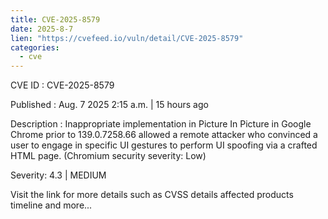 ```yaml
--- 
title: CVE-2025-8579
date: 2025-8-7
lien: "https://cvefeed.io/vuln/detail/CVE-2025-8579"
categories:
  - cve
---
```


CVE ID : CVE-2025-8579

Published :  Aug. 7
2025
2:15 a.m. | 15 hours ago

Description : Inappropriate implementation in Picture In Picture in Google Chrome prior to 139.0.7258.66 allowed a remote attacker who convinced a user to engage in specific UI gestures to perform UI spoofing via a crafted HTML page. (Chromium security severity: Low)

Severity: 4.3 | MEDIUM

Visit the link for more details
such as CVSS details
affected products
timeline
and more...
